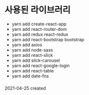# 사용된 라이브러리

- yarn add create-react-app
- yarn add react-router-dom
- yarn add redux react-redux
- yarn add react-bootstrap bootstrap
- yarn add axios
- yarn add node-sass
- yarn add react-slick
- yarn add slick-carousel
- yarn add react-google-login
- yarn add react-table
- yarn add date-fns

###
2021-04-25 created

